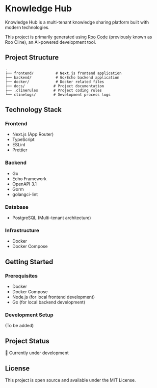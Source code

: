 # Knowledge Hub

Knowledge Hub is a multi-tenant knowledge sharing platform built with modern technologies.

This project is primarily generated using [Roo Code](https://github.com/RooInc/roo-code) (previously known as Roo Cline), an AI-powered development tool.

## Project Structure

```
.
├── frontend/          # Next.js frontend application
├── backend/           # Go/Echo backend application
├── docker/            # Docker related files
├── docs/             # Project documentation
├── .clinerules       # Project coding rules
└── clinelogs/        # Development process logs
```

## Technology Stack

### Frontend
- Next.js (App Router)
- TypeScript
- ESLint
- Prettier

### Backend
- Go
- Echo Framework
- OpenAPI 3.1
- Gorm
- golangci-lint

### Database
- PostgreSQL (Multi-tenant architecture)

### Infrastructure
- Docker
- Docker Compose

## Getting Started

### Prerequisites
- Docker
- Docker Compose
- Node.js (for local frontend development)
- Go (for local backend development)

### Development Setup
(To be added)

## Project Status
🚧 Currently under development

## License
This project is open source and available under the MIT License.